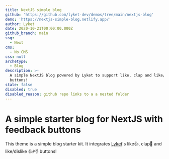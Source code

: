 ```yaml
---
title: NextJS simple blog
github: 'https://github.com/lyket-dev/demos/tree/main/nextjs-blog'
demo: 'https://nextjs-simple-blog.netlify.app/'
author: Lyket
date: 2020-10-21T00:00:00.000Z
github_branch: main
ssg:
  - Next
cms:
  - No CMS
css: null
archetype:
  - Blog
description: >-
  A simple NextJS blog powered by Lyket to support like, clap and like/dislike
  buttons!
stale: false
disabled: true
disabled_reason: github repo links to a a nested folder
---
```


# A simple starter blog for NextJS with feedback buttons

This theme is a simple blog starter kit. It integrates [Lyket](https://lyket.dev)'s like👍, clap👏 and like/dislike 👍/👎 buttons!
